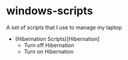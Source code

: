 windows-scripts
===============

A set of scripts that I use to manage my laptop

* (Hibernation Scripts)[Hibernation]
	* Turn off Hibernation
	* Turn on Hibernation
